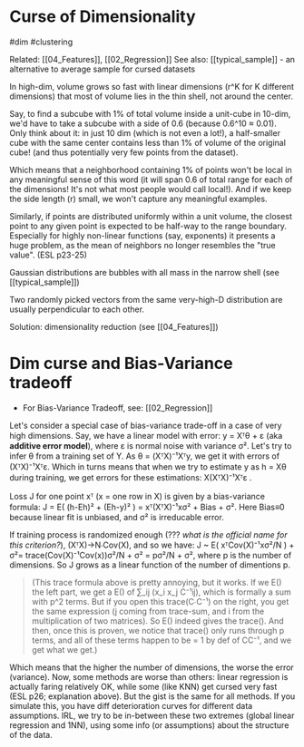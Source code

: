 # Curse of Dimensionality

#dim #clustering

Related: [[04_Features]], [[02_Regression]]
See also: [[typical_sample]] - an alternative to average sample for cursed datasets

In high-dim, volume grows so fast with linear dimensions (r^K for K different dimensions) that most of volume lies in the thin shell, not around the center.

Say, to find a subcube with 1% of total volume inside a unit-cube in 10-dim, we'd have to take a subcube with a side of 0.6 (because 0.6^10 ≈ 0.01). Only think about it: in just 10 dim (which is not even a lot!), a half-smaller cube with the same center contains less than 1% of volume of the original cube! (and thus potentially very few points from the dataset).

Which means that a neighborhood containing 1% of points won't be local in any meaningful sense of this word (it will span 0.6 of total range for each of the dimensions! It's not what most people would call local!). And if we keep the side length (r) small, we won't capture any meaningful examples.

Similarly, if points are distributed uniformly within a unit volume, the closest point to any given point is expected to be half-way to the range boundary. Especially for highly non-linear functions (say, exponents) it presents a huge problem, as the mean of neighbors no longer resembles the "true value". (ESL p23-25)

Gaussian distributions are bubbles with all mass in the narrow shell (see [[typical_sample]])

Two randomly picked vectors from the same very-high-D distribution are usually perpendicular to each other.

Solution: dimensionality reduction (see [[04_Features]])

# Dim curse and Bias-Variance tradeoff

* For Bias-Variance Tradeoff, see: [[02_Regression]]

Let's consider a special case of bias-variance trade-off in a case of very high dimensions. Say, we have a linear model with error: y = Xᵀθ + ε (aka **additive error model**), where ε is normal noise with variance σ². Let's try to infer θ from a training set of Y. As θ = (XᵀX)⁻¹Xᵀy, we get it with errors of (XᵀX)⁻¹Xᵀε. Which in turns means that when we try to estimate y as h = Xθ during training, we get errors for these estimations: X(XᵀX)⁻¹Xᵀε . 

Loss J for one point xᵀ (x = one row in X) is given by a bias-variance formula: J = E( (h-Eh)² + (Eh-y)² ) = xᵀ(XᵀX)⁻¹xσ² + Bias + σ². Here Bias≡0 because linear fit is unbiased, and σ² is irreducable error.

If training process is randomized enough (??? _what is the official name for this criterion?_), (XᵀX)→N∙Cov(X), and so we have:
J ~ E( xᵀCov(X)⁻¹xσ²/N ) + σ²= trace(Cov(X)⁻¹Cov(x))σ²/N + σ² = pσ²/N + σ², where p is the number of dimensions. So J grows as a linear function of the number of dimentions p.

> (This trace formula above is pretty annoying, but it works. If we E() the left part, we get a E() of ∑_ij (x_i x_j C⁻¹ij), which is formally a sum with p^2 terms. But if you open this trace(C∙C⁻¹) on the right, you get the same expression (j coming from trace-sum, and i from the multiplication of two matrices). So E() indeed gives the trace(). And then, once this is proven, we notice that trace() only runs through p terms, and all of these terms happen to be = 1 by def of CC⁻¹, and we get what we get.)

Which means that the higher the number of dimensions, the worse the error (variance). Now, some methods are worse than others: linear regression is actually faring relatively OK, while some (like KNN) get cursed very fast (ESL p26; explanation above). But the gist is the same for all methods. If you simulate this, you have diff deterioration curves for different data assumptions. IRL, we try to be in-between these two extremes (global linear regression and 1NN), using some info (or assumptions) about the structure of the data. 